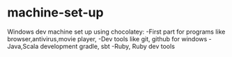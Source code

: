 machine-set-up
==============

Windows dev machine set up using chocolatey:
  -First part for programs like browser,antivirus,movie player,
  -Dev tools like git, github for windows
  -Java,Scala development gradle, sbt
  -Ruby, Ruby dev tools
  
